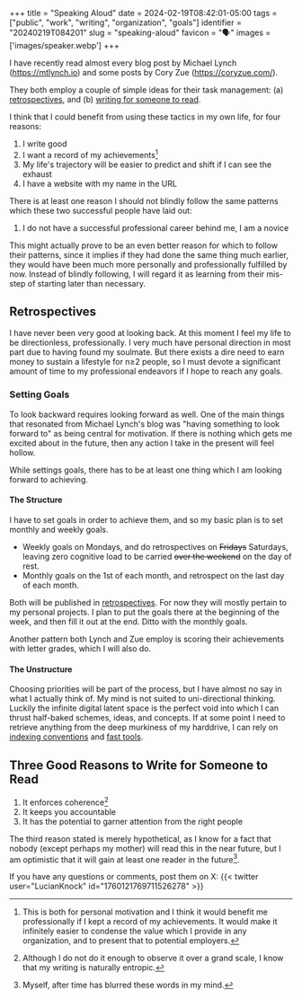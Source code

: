 +++
title      = "Speaking Aloud"
date       = 2024-02-19T08:42:01-05:00
tags       = ["public", "work", "writing", "organization", "goals"]
identifier = "20240219T084201"
slug       = "speaking-aloud"
favicon    = "🗣️"
images     = ['images/speaker.webp']
+++

I have recently read almost every blog post by Michael Lynch (https://mtlynch.io) and some posts by Cory Zue (https://coryzue.com/).

They both employ a couple of simple ideas for their task management: (a) [retrospectives](https://mtlynch.io/status-updates-to-nobody/), and (b) [writing for someone to read](https://www.coryzue.com/writing/working-alone/#writing-publicly).

I think that I could benefit from using these tactics in my own life, for four reasons:

 1. I write good
 2. I want a record of my achievements[^1]
 3. My life's trajectory will be easier to predict and shift if I can see the exhaust
 4. I have a website with my name in the URL

There is at least one reason I should not blindly follow the same patterns which these two successful people have laid out:

 1. I do not have a successful professional career behind me, I am a novice

This might actually prove to be an even better reason for which to follow their patterns, since it implies if they had done the same thing much earlier, they would have been much more personally and professionally fulfilled by now. Instead of blindly following, I will regard it as learning from their mis-step of starting later than necessary.

## Retrospectives

I have never been very good at looking back. At this moment I feel my life to be directionless, professionally. I very much have personal direction in most part due to having found my soulmate. But there exists a dire need to earn money to sustain a lifestyle for n≥2 people, so I must devote a significant amount of time to my professional endeavors if I hope to reach any goals.

### Setting Goals

To look backward requires looking forward as well. One of the main things that resonated from Michael Lynch's blog was "having something to look forward to" as being central for motivation. If there is nothing which gets me excited about in the future, then any action I take in the present will feel hollow.

While settings goals, there has to be at least one thing which I am looking forward to achieving.

#### The Structure

I have to set goals in order to achieve them, and so my basic plan is to set monthly and weekly goals.

 - Weekly goals on Mondays, and do retrospectives on ~~Fridays~~ Saturdays, leaving zero cognitive load to be carried ~~over the weekend~~ on the day of rest.
 - Monthly goals on the 1st of each month, and retrospect on the last day of each month.

Both will be published in [retrospectives](/retrospectives). For now they will mostly pertain to my personal projects. I plan to put the goals there at the beginning of the week, and then fill it out at the end. Ditto with the monthly goals.

Another pattern both Lynch and Zue employ is scoring their achievements with letter grades, which I will also do.

#### The Unstructure

Choosing priorities will be part of the process, but I have almost no say in what I actually think of. My mind is not suited to uni-directional thinking. Luckily the infinite digital latent space is the perfect void into which I can thrust half-baked schemes, ideas, and concepts. If at some point I need to retrieve anything from the deep murkiness of my harddrive, I can rely on [indexing conventions](https://protesilaos.com/emacs/denote) and [fast tools](https://github.com/minad/affe).

## Three Good Reasons to Write for Someone to Read

 1. It enforces coherence[^2]
 2. It keeps you accountable
 3. It has the potential to garner attention from the right people

The third reason stated is merely hypothetical, as I know for a fact that nobody (except perhaps my mother) will read this in the near future, but I am optimistic that it will gain at least one reader in the future[^3].

If you have any questions or comments, post them on X:
{{< twitter user="LucianKnock" id="1760121769711526278" >}}

[^1]: This is both for personal motivation and I think it would benefit me professionally if I kept a record of my achievements. It would make it infinitely easier to condense the value which I provide in any organization, and to present that to potential employers.

[^2]: Although I do not do it enough to observe it over a grand scale, I know that my writing is naturally entropic.

[^3]: Myself, after time has blurred these words in my mind.
